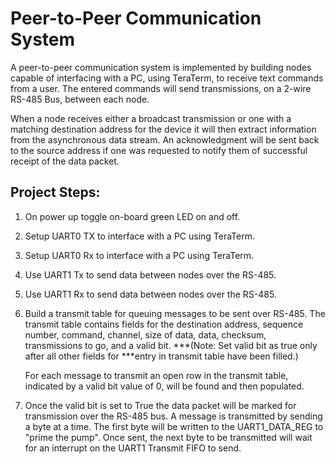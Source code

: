 # Peer-to-Peer Communication System

  A peer-to-peer communication system is implemented by building nodes capable of interfacing with a PC,
  using TeraTerm, to receive text commands from a user. The entered commands will send transmissions, on a 
  2-wire RS-485 Bus, between each node.
  
  When a node receives either a broadcast transmission or one with a matching destination address for the
  device it will then extract information from the asynchronous data stream. An acknowledgment will be sent
  back to the source address if one was requested to notify them of successful receipt of the data packet.
  
## Project Steps:

  1. On power up toggle on-board green LED on and off.
  
  2. Setup UART0 TX to interface with a PC using TeraTerm.
  
  3. Setup UART0 Rx to interface with a PC using TeraTerm.
  
  4. Use UART1 Tx to send data between nodes over the RS-485.
  
  5. Use UART1 Rx to send data between nodes over the RS-485.
  
  6. Build a transmit table for queuing messages to be sent over RS-485. The transmit table contains
     fields for the destination address, sequence number, command, channel, size of data, data, checksum,
     transmissions to go, and a valid bit. ***(Note: Set valid bit as true only after all other fields for
     ***entry in transmit table have been filled.)
  
     For each message to transmit an open row in the transmit table, indicated by a valid bit value of 0,
     will be found and then populated.
  
  7. Once the valid bit is set to True the data packet will be marked for transmission over the RS-485 bus.
     A message is transmitted by sending a byte at a time. The first byte will be written to the
     UART1_DATA_REG to "prime the pump". Once sent, the next byte to be transmitted will wait for an
     interrupt on the UART1 Transmit FIFO to send.
